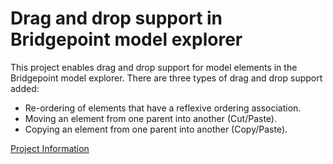 # Drag and drop support in Bridgepoint model explorer

This project enables drag and drop support for model elements in the Bridgepoint model explorer.  There are three types of drag and drop support added:

- Re-ordering of elements that have a reflexive ordering association.
- Moving an element from one parent into another (Cut/Paste).
- Copying an element from one parent into another (Copy/Paste).

<a id="Project Information"></a>[Project Information](https://fmay-software.github.io/xtUML-DragAndDrop/) 
